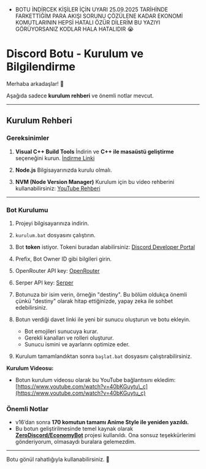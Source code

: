 - BOTU İNDİRCEK KİŞİLER İÇİN UYARI 25.09.2025 TARİHİNDE FARKETTİĞİM PARA AKIŞI SORUNU ÇÖZÜLENE KADAR EKONOMİ KOMUTLARININ HEPSİ HATALI ÖZÜR DİLERİM BU YAZIYI GÖRÜYORSANIZ KODLAR HALA HATALIDIR 😭


# Discord Botu - Kurulum ve Bilgilendirme

Merhaba arkadaşlar! 👋

Aşağıda sadece **kurulum rehberi** ve önemli notlar mevcut.

---

## Kurulum Rehberi

### Gereksinimler

1. **Visual C++ Build Tools**
   İndirin ve **C++ ile masaüstü geliştirme** seçeneğini kurun.
   [İndirme Linki](https://visualstudio.microsoft.com/tr/visual-cpp-build-tools/?utm_source=chatgpt.com)

2. **Node.js**
   Bilgisayarınızda kurulu olmalı.

3. **NVM (Node Version Manager)**
   Kurulum için bu video rehberini kullanabilirsiniz:
   [YouTube Rehberi](https://www.youtube.com/watch?v=GWqZSisuq0g)

---

### Bot Kurulumu

1. Projeyi bilgisayarınıza indirin.
2. `kurulum.bat` dosyasını çalıştırın.
3. Bot **token** istiyor. Tokeni buradan alabilirsiniz:
   [Discord Developer Portal](https://discord.com/developers/applications)
4. Prefix, Bot Owner ID gibi bilgileri girin.
5. OpenRouter API key: [OpenRouter](https://openrouter.ai)
6. Serper API key: [Serper](https://serper.dev)
7. Botunuza bir isim verin, örneğin "destiny". Bu bölüm oldukça önemli çünkü "destiny" olarak hitap ettiğinizde, yapay zeka ile sohbet edebilirsiniz.
8. Botun verdiği davet linki ile yeni bir sunucu oluşturun ve botu ekleyin.

   * Bot emojileri sunucuya kurar.
   * Gerekli kanalları ve rolleri oluşturur.
   * Sunucu ismini ve ayarlarını optimize eder.
9. Kurulum tamamlandıktan sonra `başlat.bat` dosyasını çalıştırabilirsiniz.

**Kurulum Videosu:**

* Botun kurulum videosu olarak bu YouTube bağlantısını ekledim: [https://www.youtube.com/watch?v=40bKGuytu\_c](https://www.youtube.com/watch?v=40bKGuytu_c)

### Önemli Notlar

* v16’dan sonra **170 komutun tamamı Anime Style ile yeniden yazıldı.**
* Bu botun geliştirilmesinde temel kaynak olarak **[ZeroDiscord/EconomyBot](https://github.com/ZeroDiscord/EconomyBot/tree/main)** projesi kullanıldı.
  Ona sonsuz teşekkürlerimi gönderiyorum, olmasaydı buralara gelemezdim.

---

Botu gönül rahatlığıyla kullanabilirsiniz. 🎉 
